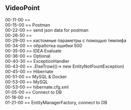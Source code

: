 
VideoPoint
---

00-11-00 ==   
00-15-00 == Postman   
00-22-00 == send json data for postman   
00-26-50 ==    
00-29-00 == кастомные параметры с помощью тимлифа   
00-34-00 == обработка ошибки 500   
00-35-00 == IDEA Evaluate   
00-36-00 == Optional<T>   
00-40-30 == ExceptionHandler   
00-43-00 == .ElseTrow(()-> new EntityNotFountException)   
00-45-00 == Hibernate   
00-51-00 == MySQL & Docker   
00-53-00 == MySQL   
00-53-00 == hibernate.cfg.xml   
01-05-00 == Connect to DB   
01-18-00 ==    
01-21-00 == EntityManagerFactory, connect to DB   




 



